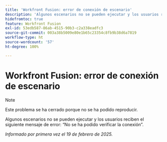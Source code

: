 ```yaml
---
title: 'Workfront Fusion: error de conexión de escenario'
description: 'Algunos escenarios no se pueden ejecutar y los usuarios reciben el siguiente mensaje de error: “No se ha podido verificar la conexión”.'
hidefromtoc: true
feature: Workfront Fusion
exl-id: 53edb587-86ab-4515-90b3-c2a338eadfc3
source-git-commit: 003a38b5009e80e1b65c23354c8fb9b38d6a7819
workflow-type: ht
source-wordcount: '57'
ht-degree: 100%

---
```


# Workfront Fusion: error de conexión de escenario

>[!NOTE]
>
>Este problema se ha cerrado porque no se ha podido reproducir.

Algunos escenarios no se pueden ejecutar y los usuarios reciben el siguiente mensaje de error: “No se ha podido verificar la conexión”.

_Informado por primera vez el 19 de febrero de 2025._
